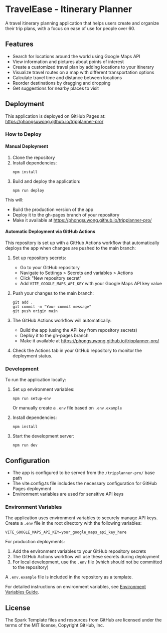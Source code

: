 # TravelEase - Itinerary Planner

A travel itinerary planning application that helps users create and organize their trip plans, with a focus on ease of use for people over 60.

## Features

- Search for locations around the world using Google Maps API
- View information and pictures about points of interest
- Create a customized travel plan by adding locations to your itinerary
- Visualize travel routes on a map with different transportation options
- Calculate travel time and distance between locations
- Reorder destinations by dragging and dropping
- Get suggestions for nearby places to visit

## Deployment

This application is deployed on GitHub Pages at: https://phongsuwong.github.io/tripplanner-pro/

### How to Deploy

#### Manual Deployment
1. Clone the repository
2. Install dependencies:
   ```
   npm install
   ```
3. Build and deploy the application:
   ```
   npm run deploy
   ```

This will:
- Build the production version of the app
- Deploy it to the gh-pages branch of your repository
- Make it available at https://phongsuwong.github.io/tripplanner-pro/

#### Automatic Deployment via GitHub Actions
This repository is set up with a GitHub Actions workflow that automatically deploys the app when changes are pushed to the main branch:

1. Set up repository secrets:
   - Go to your GitHub repository
   - Navigate to Settings > Secrets and variables > Actions
   - Click "New repository secret"
   - Add `VITE_GOOGLE_MAPS_API_KEY` with your Google Maps API key value

2. Push your changes to the main branch:
   ```
   git add .
   git commit -m "Your commit message"
   git push origin main
   ```

3. The GitHub Actions workflow will automatically:
   - Build the app (using the API key from repository secrets)
   - Deploy it to the gh-pages branch
   - Make it available at https://phongsuwong.github.io/tripplanner-pro/

4. Check the Actions tab in your GitHub repository to monitor the deployment status.

### Development

To run the application locally:
1. Set up environment variables:
   ```
   npm run setup-env
   ```
   Or manually create a `.env` file based on `.env.example`

2. Install dependencies:
   ```
   npm install
   ```

3. Start the development server:
   ```
   npm run dev
   ```

## Configuration

- The app is configured to be served from the `/tripplanner-pro/` base path
- The vite.config.ts file includes the necessary configuration for GitHub Pages deployment
- Environment variables are used for sensitive API keys

### Environment Variables

The application uses environment variables to securely manage API keys. Create a `.env` file in the root directory with the following variables:

```
VITE_GOOGLE_MAPS_API_KEY=your_google_maps_api_key_here
```

For production deployments:
1. Add the environment variables to your GitHub repository secrets
2. The GitHub Actions workflow will use these secrets during deployment
3. For local development, use the `.env` file (which should not be committed to the repository)

A `.env.example` file is included in the repository as a template.

For detailed instructions on environment variables, see [Environment Variables Guide](./docs/environment-variables.md).

## License

The Spark Template files and resources from GitHub are licensed under the terms of the MIT license, Copyright GitHub, Inc.